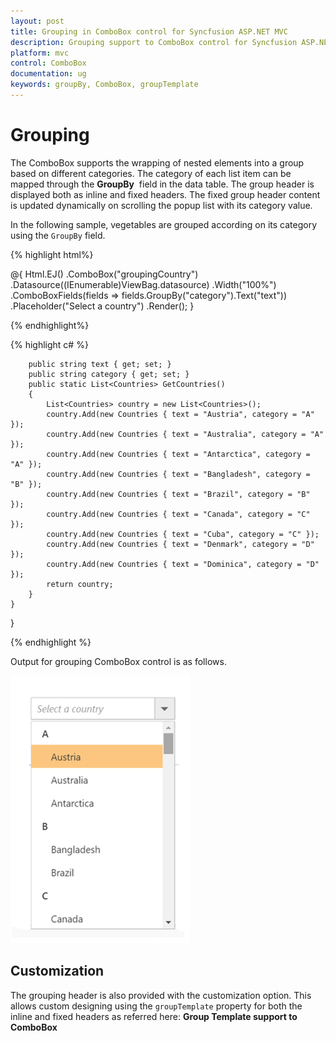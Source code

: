 ```yaml
---
layout: post
title: Grouping in ComboBox control for Syncfusion ASP.NET MVC
description: Grouping support to ComboBox control for Syncfusion ASP.NET MVC
platform: mvc
control: ComboBox
documentation: ug
keywords: groupBy, ComboBox, groupTemplate
---
```


# Grouping

The ComboBox supports the wrapping of nested elements into a group based on different categories. The category of each list item can be mapped through the **GroupBy** &nbsp;field in the data table. The group header is displayed both as inline and fixed headers. The fixed group header content is updated dynamically on scrolling the popup list with its category value.

In the following sample, vegetables are grouped according on its category using the `GroupBy` field.



{% highlight html%}

<div class="frame">
        <div class="control">
            @{
                Html.EJ()
                    .ComboBox("groupingCountry")
                    .Datasource((IEnumerable<Countries>)ViewBag.datasource)
                    .Width("100%")
                    .ComboBoxFields(fields => fields.GroupBy("category").Text("text"))
                    .Placeholder("Select a country")
                    .Render();
            }
        </div>
    </div>

{% endhighlight%}

{% highlight c# %}

        public string text { get; set; }
        public string category { get; set; }
        public static List<Countries> GetCountries()
        {
            List<Countries> country = new List<Countries>();
            country.Add(new Countries { text = "Austria", category = "A" });
            country.Add(new Countries { text = "Australia", category = "A" });
            country.Add(new Countries { text = "Antarctica", category = "A" });
            country.Add(new Countries { text = "Bangladesh", category = "B" });
            country.Add(new Countries { text = "Brazil", category = "B" });
            country.Add(new Countries { text = "Canada", category = "C" });
            country.Add(new Countries { text = "Cuba", category = "C" });
            country.Add(new Countries { text = "Denmark", category = "D" });
            country.Add(new Countries { text = "Dominica", category = "D" });
            return country;
        }
    }
}

{% endhighlight %}



Output for grouping ComboBox control is as follows.


![](Combobox_grouping_images/grouping.png)


## Customization

The grouping header is also provided with the customization option. This allows custom designing using the `groupTemplate` property for both the inline and fixed headers as referred here:
**Group Template support to ComboBox**
